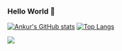### Hello World 👋


<p align="center">
  
[![Ankur's GitHub stats](https://github-readme-stats.vercel.app/api?username=update-ankur&hide=commits&theme=dark&show_icons=true)](https://github.com/update-ankur/github-readme-stats)
[![Top Langs](https://github-readme-stats.vercel.app/api/top-langs/?username=update-ankur&hide=Cpp&layout=compact)](https://github.com/update-ankur/github-readme-stats)

</p>

![](https://komarev.com/ghpvc/?username=update-ankur&color=dc143c)
